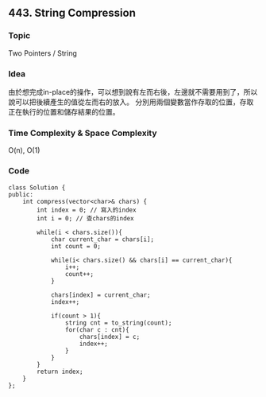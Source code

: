 ## 443. String Compression

### Topic
Two Pointers / String

### Idea
由於想完成in-place的操作，可以想到說有左而右後，左邊就不需要用到了，所以說可以把後續產生的值從左而右的放入。
分別用兩個變數當作存取的位置，存取正在執行的位置和儲存結果的位置。

### Time Complexity & Space Complexity
O(n), O(1)

### Code
```
class Solution {
public:
    int compress(vector<char>& chars) {
        int index = 0; // 寫入的index
        int i = 0; // 查chars的index

        while(i < chars.size()){
            char current_char = chars[i];
            int count = 0;

            while(i< chars.size() && chars[i] == current_char){
                i++;
                count++;
            }

            chars[index] = current_char;
            index++;

            if(count > 1){
                string cnt = to_string(count);
                for(char c : cnt){
                    chars[index] = c;
                    index++;
                }
            }
        }
        return index;
    }
};
```
